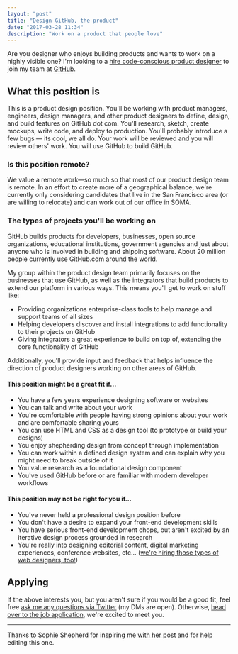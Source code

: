 ```yaml
---
layout: "post"
title: "Design GitHub, the product"
date: "2017-03-28 11:34"
description: "Work on a product that people love"
---
```


Are you designer who enjoys building products and wants to work on a highly visible one? I'm looking to a [hire code-conscious product designer][e7d0e273] to join my team at [GitHub][05966cd1].

  [05966cd1]: https://github.com "GitHub"
  [e7d0e273]: https://boards.greenhouse.io/github/jobs/580527#.WNvkI1KZNjA "GitHub's Product Designer job application"

## What this position is

This is a product design position. You'll be working with product managers, engineers, design managers, and other product designers to define, design,  and build features on GitHub dot com. You'll research, sketch, create mockups, write code, and deploy to production. You'll probably introduce a few bugs — its cool, we all do. Your work will be reviewed and you will review others' work. You will use GitHub to build GitHub.

### Is this position remote?

We value a remote work—so much so that most of our product design team is remote. In an effort to create more of a  geographical balance, we're currently only considering candidates that live in the San Francisco area (or are willing to relocate) and can work out of our office in SOMA.

### The types of projects you'll be working on

GitHub builds products for developers, businesses, open source organizations, educational institutions, government agencies and just about anyone who is involved in building and shipping software. About 20 million people currently use GitHub.com around the world.

My group within the product design team primarily focuses on the businesses that use GitHub, as well as the integrators that build products to extend our platform in various ways. This means you'll get to work on stuff like:

-   Providing organizations enterprise-class tools to help manage and support teams of all sizes
-   Helping developers discover and install integrations to add functionality to their projects on GitHub
-   Giving integrators a great experience to build on top of, extending the core functionality of GitHub

Additionally, you'll provide input and feedback that helps influence the direction of product designers working on other areas of GitHub.

#### This position might be a great fit if...

-   You have a few years experience designing software or websites
-   You can talk and write about your work
-   You're comfortable with people having strong opinions about your work and are comfortable sharing yours
-   You can use HTML and CSS as a design tool (to prototype or build your designs)
-   You enjoy shepherding design from concept through implementation
-   You can work within a defined design system and can explain why you might need to break outside of it
-   You value research as a foundational design component
-   You've used GitHub before or are familiar with modern developer workflows

#### This position may not be right for you if...

-   You've never held a professional design position before
-   You don't have a desire to expand your front-end development skills
-   You have serious front-end development chops, but aren't excited by an iterative design process grounded in research
-   You're really into designing editorial content, digital marketing experiences, conference websites, etc... ([we're hiring those types of web designers,  too!](http://sophieshepherd.com/2017/03/17/hiring-a-web-designer.html))

## Applying

If the above interests you, but you aren't sure if you would be a good fit, feel free [ask me any questions via Twitter](https://twitter.com/pmarsceill) (my DMs are open). Otherwise, [head over to the job application](https://boards.greenhouse.io/github/jobs/580527#.WNvkI1KZNjA), we're excited to meet you.

---

Thanks to Sophie Shepherd for inspiring me [with her post][5443eed0] and for help editing this one.

  [5443eed0]: http://sophieshepherd.com/2017/03/17/hiring-a-web-designer.html "Calling All Web Designers"
